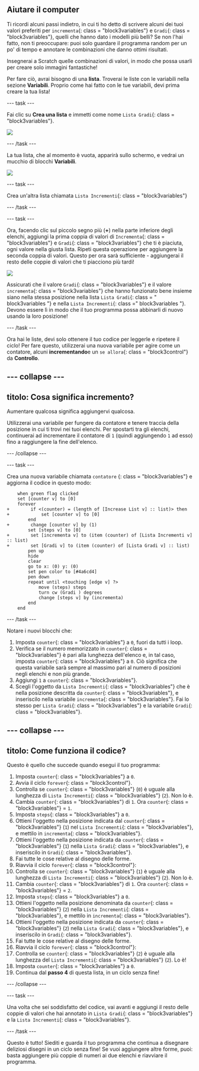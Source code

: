 ## Aiutare il computer

Ti ricordi alcuni passi indietro, in cui ti ho detto di scrivere alcuni dei tuoi valori preferiti per `incrementa`{: class = "block3variables"} e `Gradi`{: class = "block3variables"}, quelli che hanno dato i modelli più belli? Se non l'hai fatto, non ti preoccupare: puoi solo guardare il programma random per un po' di tempo e annotare le combinazioni che danno ottimi risultati.

Insegnerai a Scratch quelle combinazioni di valori, in modo che possa usarli per creare solo immagini fantastiche!

Per fare ciò, avrai bisogno di una **lista**. Troverai le liste con le variabili nella sezione **Variabili**. Proprio come hai fatto con le tue variabili, devi prima creare la tua lista!

\--- task \---

Fai clic su **Crea una lista** e immetti come nome `Lista Gradi`{: class = "block3variables"}.

![](images/makeAList.png)

\--- /task \---

La tua lista, che al momento è vuota, apparirà sullo schermo, e vedrai un mucchio di blocchi **Variabili**.

![](images/listBlocks.png)

\--- task \---

Crea un'altra lista chiamata `Lista Incrementi`{: class = "block3variables"}

\--- /task \---

\--- task \---

Ora, facendo clic sul piccolo segno più (**+**) nella parte inferiore degli elenchi, aggiungi la prima coppia di valori di `Incrementa`{: class = "block3variables"} e `Gradi`{: class = "block3variables"} che ti è piaciuta, ogni valore nella giusta lista. Ripeti questa operazione per aggiungere la seconda coppia di valori. Questo per ora sarà sufficiente - aggiungerai il resto delle coppie di valori che ti piacciono più tardi!

![](images/helping2.png)

Assicurati che il valore `Gradi`{: class = "block3variables"} e il valore `incrementa`{: class = "block3variables"} che hanno funzionato bene insieme siano nella stessa posizione nella lista `Lista Gradi`{: class = " block3variables "} e nella `Lista Incrementi`{: class =" block3variables "}. Devono essere lì in modo che il tuo programma possa abbinarli di nuovo usando la loro posizione!

\--- /task \---

Ora hai le liste, devi solo ottenere il tuo codice per leggerle e ripetere il ciclo! Per fare questo, utilizzerai una nuova variabile per agire come un contatore, alcuni **incrementando**e un `se allora`{: class = "block3control"} da **Controllo**.

## \--- collapse \---

## titolo: Cosa significa incremento?

Aumentare qualcosa significa aggiungervi qualcosa.

Utilizzerai una variabile per fungere da contatore e tenere traccia della posizione in cui ti trovi nei tuoi elenchi. Per spostarti tra gli elenchi, continuerai ad incrementare il contatore di `1` (quindi aggiungendo `1` ad esso) fino a raggiungere la fine dell'elenco.

\--- /collapse \---

\--- task \---

Crea una nuova variabile chiamata ` contatore ` {: class = "block3variables"} e aggiorna il codice in questo modo:

```blocks3
    when green flag clicked
    set [counter v] to [0]
    forever 
+        if <(counter) = (length of [Increase List v] :: list)> then 
+            set [counter v] to [0]
        end
+        change [counter v] by (1)
        set [steps v] to [0]
+        set [incrementa v] to (item (counter) of [Lista Incrementi v] :: list)
+        set [Gradi v] to (item (counter) of [Lista Gradi v] :: list)
        pen up
        hide
        clear
        go to x: (0) y: (0)
        set pen color to [#4a6cd4]
        pen down
        repeat until <touching [edge v] ?> 
            move (steps) steps
            turn cw (Gradi ) degrees
            change [steps v] by (incrementa)
        end
    end
```

\--- /task \---

Notare i nuovi blocchi che:

1. Imposta `counter`{: class = "block3variables"} a `0`, fuori da tutti i loop.
2. Verifica se il numero memorizzato in `counter`{: class = "block3variables"} è pari alla lunghezza dell'elenco e, in tal caso, imposta `counter`{: class = "block3variables"} a `0`. Ciò significa che questa variabile sarà sempre al massimo pari al numero di posizioni negli elenchi e non più grande.
3. Aggiungi `1` a `counter`{: class = "block3variables"}.
4. Scegli l'oggetto da `Lista Incrementi`{: class = "block3variables"} che è nella posizione descritta da `counter`{: class = "block3variables"}, e inseriscilo nella variabile `incrementa`{: class = "block3variables"}. Fai lo stesso per `Lista Gradi`{: class = "block3variables"} e la variabile `Gradi`{: class = "block3variables"}.

## \--- collapse \---

## titolo: Come funziona il codice?

Questo è quello che succede quando esegui il tuo programma:

1. Imposta `counter`{: class = "block3variables"} a `0`.
2. Avvia il ciclo `forever`{: class = "block3control"}.
3. Controlla se `counter`{: class = "block3variables"} (`0`) è uguale alla lunghezza di `Lista Incrementi`{: class = "block3variables"} (`2`). Non lo è.
4. Cambia `counter`{: class = "block3variables"} di `1`. Ora `counter`{: class = "block3variables"} = `1`.
5. Imposta `steps`{: class = "block3variables"} a `0`.
6. Ottieni l'oggetto nella posizione indicata dal `counter`{: class = "block3variables"} (`1`) nel `Lista Incrementi`{: class = "block3variables"}, e mettilo in `incrementa`{: class = "block3variables"}.
7. Ottieni l'oggetto nella posizione indicata da `counter`{: class = "block3variables"} (`1`) nella `Lista Gradi`{: class = "block3variables"}, e inseriscilo in `Gradi`{: class = "block3variables"}.
8. Fai tutte le cose relative al disegno delle forme.
9. Riavvia il ciclo `forever`{: class = "block3control"}:
10. Controlla se `counter`{: class = "block3variables"} (`1`) è uguale alla lunghezza di `Lista Incrementi`{: class = "block3variables"} (`2`). Non lo è.
11. Cambia `counter`{: class = "block3variables"} di `1`. Ora `counter`{: class = "block3variables"} = `2`.
12. Imposta `steps`{: class = "block3variables"} a `0`.
13. Ottieni l'oggetto nella posizione denominata da `counter`{: class = "block3variables"} (`2`) nella `Lista Incrementi`{: class = "block3variables"}, e mettilo in `incrementa`{: class = "block3variables"}.
14. Ottieni l'oggetto nella posizione indicata da `counter`{: class = "block3variables"} (`2`) nella `Lista Gradi`{: class = "block3variables"}, e inseriscilo in `Gradi`{: class = "block3variables"}.
15. Fai tutte le cose relative al disegno delle forme.
16. Riavvia il ciclo `forever`{: class = "block3control"}:
17. Controlla se `counter`{: class = "block3variables"} (`2`) è uguale alla lunghezza del `Lista Incrementi`{: class = "block3variables"} (`2`). Lo è!
18. Imposta `counter`{: class = "block3variables"} a `0`.
19. Continua dal **passo 4** di questa lista, in un ciclo senza fine!

\--- /collapse \---

\--- task \---

Una volta che sei soddisfatto del codice, vai avanti e aggiungi il resto delle coppie di valori che hai annotato in `Lista Gradi`{: class = "block3variables"} e la `Lista Incrementi`{: class = "block3variables"}.

\--- /task \---

Questo è tutto! Siediti e guarda il tuo programma che continua a disegnare deliziosi disegni in un ciclo senza fine! Se vuoi aggiungere altre forme, puoi: basta aggiungere più coppie di numeri ai due elenchi e riavviare il programma.